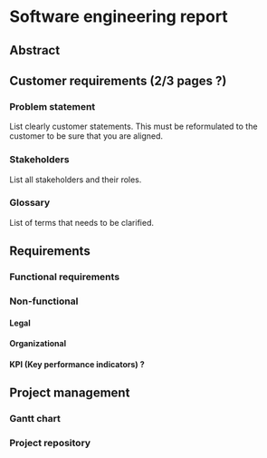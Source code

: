 # Software engineering report

## Abstract

## Customer requirements (2/3 pages ?)

### Problem statement

List clearly customer statements. This must be reformulated to the customer to be sure that you are aligned.

### Stakeholders

List all stakeholders and their roles.

### Glossary 

List of terms that needs to be clarified.

## Requirements

### Functional requirements

### Non-functional

#### Legal

#### Organizational

#### KPI (Key performance indicators) ?

## Project management

### Gantt chart

### Project repository


